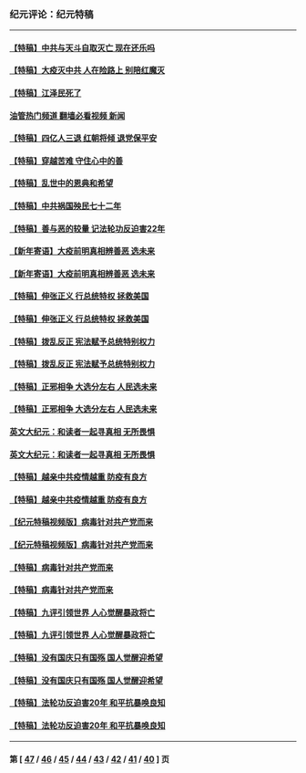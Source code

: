 ### 纪元评论：纪元特稿
---
#### [【特稿】中共与天斗自取灭亡 现在还乐吗](../../pages/nsc424/n13897482.md?02190330) 
#### [【特稿】大疫灭中共 人在险路上 别陪红魔灭](../../pages/nsc424/n13890697.md?02190330) 
#### [【特稿】江泽民死了](../../pages/nsc424/n13876300.md?02190330) 
#### [油管热门频道 翻墙必看视频 新闻](ok?02190330)
#### [【特稿】四亿人三退 红朝将倾 退党保平安](../../pages/nsc424/n13794378.md?02190330) 
#### [【特稿】穿越苦难 守住心中的善](../../pages/nsc424/n13784979.md?02190330) 
#### [【特稿】乱世中的恩典和希望](../../pages/nsc424/n13734687.md?02190330) 
#### [【特稿】中共祸国殃民七十二年](../../pages/nsc424/n13272607.md?02190330) 
#### [【特稿】善与恶的较量 记法轮功反迫害22年](../../pages/nsc424/n13086597.md?02190330) 
#### [【新年寄语】大疫前明真相辨善恶 选未来](../../pages/nsc424/n12660855.md?02190330) 
#### [【新年寄语】大疫前明真相辨善恶 选未来](../../pages/nsc424/n12660855.md?02190330) 
#### [【特稿】伸张正义 行总统特权 拯救美国](../../pages/nsc424/n12616806.md?02190330) 
#### [【特稿】伸张正义 行总统特权 拯救美国](../../pages/nsc424/n12616806.md?02190330) 
#### [【特稿】拨乱反正 宪法赋予总统特别权力](../../pages/nsc424/n12598306.md?02190330) 
#### [【特稿】拨乱反正 宪法赋予总统特别权力](../../pages/nsc424/n12598306.md?02190330) 
#### [【特稿】正邪相争 大选分左右 人民选未来](../../pages/nsc424/n12545208.md?02190330) 
#### [【特稿】正邪相争 大选分左右 人民选未来](../../pages/nsc424/n12545208.md?02190330) 
#### [英文大纪元：和读者一起寻真相 无所畏惧](../../pages/nsc424/n12542027.md?02190330) 
#### [英文大纪元：和读者一起寻真相 无所畏惧](../../pages/nsc424/n12542027.md?02190330) 
#### [【特稿】越亲中共疫情越重 防疫有良方](../../pages/nsc424/n12042989.md?02190330) 
#### [【特稿】越亲中共疫情越重 防疫有良方](../../pages/nsc424/n12042989.md?02190330) 
#### [【纪元特稿视频版】病毒针对共产党而来](../../pages/nsc424/n11977328.md?02190330) 
#### [【纪元特稿视频版】病毒针对共产党而来](../../pages/nsc424/n11977328.md?02190330) 
#### [【特稿】病毒针对共产党而来](../../pages/nsc424/n11928818.md?02190330) 
#### [【特稿】病毒针对共产党而来](../../pages/nsc424/n11928818.md?02190330) 
#### [【特稿】九评引领世界 人心觉醒暴政将亡](../../pages/nsc424/n11660496.md?02190330) 
#### [【特稿】九评引领世界 人心觉醒暴政将亡](../../pages/nsc424/n11660496.md?02190330) 
#### [【特稿】没有国庆只有国殇 国人觉醒迎希望](../../pages/nsc424/n11549354.md?02190330) 
#### [【特稿】没有国庆只有国殇 国人觉醒迎希望](../../pages/nsc424/n11549354.md?02190330) 
#### [【特稿】法轮功反迫害20年 和平抗暴唤良知](../../pages/nsc424/n11389135.md?02190330) 
#### [【特稿】法轮功反迫害20年 和平抗暴唤良知](../../pages/nsc424/n11389135.md?02190330) 

---
#### 第 [ [47](./47.md?02190330) / [46](./46.md?02190330) / [45](./45.md?02190330) / [44](./44.md?02190330) / [43](./43.md?02190330) / [42](./42.md?02190330) / [41](./41.md?02190330) / [40](./40.md?02190330) ] 页

